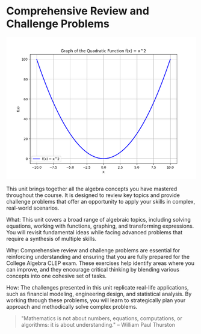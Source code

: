 # Comprehensive Review and Challenge Problems


![A plot of the quadratic function f(x) = x^2 illustrating the topic of working with functions and graph transformations.](images/plot_1_12-00-unit-intro-comprehensive-review-and-challenge-problems.md.png)



This unit brings together all the algebra concepts you have mastered throughout the course. It is designed to review key topics and provide challenge problems that offer an opportunity to apply your skills in complex, real-world scenarios.

What: This unit covers a broad range of algebraic topics, including solving equations, working with functions, graphing, and transforming expressions. You will revisit fundamental ideas while facing advanced problems that require a synthesis of multiple skills.

Why: Comprehensive review and challenge problems are essential for reinforcing understanding and ensuring that you are fully prepared for the College Algebra CLEP exam. These exercises help identify areas where you can improve, and they encourage critical thinking by blending various concepts into one cohesive set of tasks.

How: The challenges presented in this unit replicate real-life applications, such as financial modeling, engineering design, and statistical analysis. By working through these problems, you will learn to strategically plan your approach and methodically solve complex problems.

> "Mathematics is not about numbers, equations, computations, or algorithms: it is about understanding." – William Paul Thurston